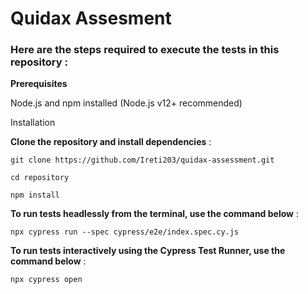 # Quidax Assesment

### Here are the steps required to execute the tests in this repository :

**Prerequisites**

Node.js and npm installed (Node.js v12+ recommended)

Installation

**Clone the repository and install dependencies** :

`git clone https://github.com/Ireti203/quidax-assessment.git`

`cd repository`

`npm install`


**To run tests headlessly from the terminal, use the command below** :

`npx cypress run --spec cypress/e2e/index.spec.cy.js`

**To run tests interactively using the Cypress Test Runner, use the command below** :

`npx cypress open`
